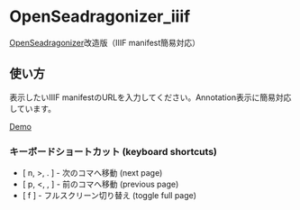 # OpenSeadragonizer_iiif

[OpenSeadragonizer]改造版（IIIF manifest簡易対応）

[OpenSeadragonizer]: http://openseadragon.github.io/openseadragonizer/

## 使い方

表示したいIIIF manifestのURLを入力してください。Annotation表示に簡易対応しています。

[Demo]

[Demo]: http://2sc1815j.github.io/openseadragonizer_iiif/?manifest=http://dms-data.stanford.edu/data/manifests/BnF/jr903ng8662/manifest.json&page=6

### キーボードショートカット (keyboard shortcuts)

- [ n, >, . ] - 次のコマへ移動 (next page)
- [ p, <, , ] - 前のコマへ移動 (previous page)
- [ f ] - フルスクリーン切り替え (toggle full page)
